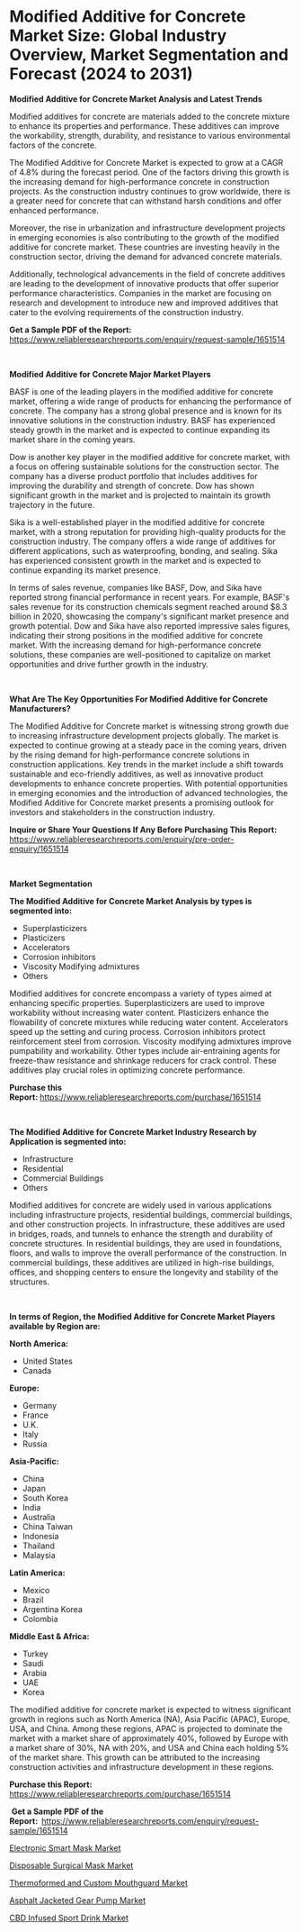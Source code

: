<p><h1>Modified Additive for Concrete Market Size: Global Industry Overview, Market Segmentation and Forecast (2024 to 2031)</h1></p><p><strong>Modified Additive for Concrete Market Analysis and Latest Trends</strong></p>
<p><p>Modified additives for concrete are materials added to the concrete mixture to enhance its properties and performance. These additives can improve the workability, strength, durability, and resistance to various environmental factors of the concrete.</p><p>The Modified Additive for Concrete Market is expected to grow at a CAGR of 4.8% during the forecast period. One of the factors driving this growth is the increasing demand for high-performance concrete in construction projects. As the construction industry continues to grow worldwide, there is a greater need for concrete that can withstand harsh conditions and offer enhanced performance.</p><p>Moreover, the rise in urbanization and infrastructure development projects in emerging economies is also contributing to the growth of the modified additive for concrete market. These countries are investing heavily in the construction sector, driving the demand for advanced concrete materials.</p><p>Additionally, technological advancements in the field of concrete additives are leading to the development of innovative products that offer superior performance characteristics. Companies in the market are focusing on research and development to introduce new and improved additives that cater to the evolving requirements of the construction industry.</p></p>
<p><strong>Get a Sample PDF of the Report:&nbsp;</strong> <a href="https://www.reliableresearchreports.com/enquiry/request-sample/1651514">https://www.reliableresearchreports.com/enquiry/request-sample/1651514</a></p>
<p>&nbsp;</p>
<p><strong>Modified Additive for Concrete Major Market Players</strong></p>
<p><p>BASF is one of the leading players in the modified additive for concrete market, offering a wide range of products for enhancing the performance of concrete. The company has a strong global presence and is known for its innovative solutions in the construction industry. BASF has experienced steady growth in the market and is expected to continue expanding its market share in the coming years.</p><p>Dow is another key player in the modified additive for concrete market, with a focus on offering sustainable solutions for the construction sector. The company has a diverse product portfolio that includes additives for improving the durability and strength of concrete. Dow has shown significant growth in the market and is projected to maintain its growth trajectory in the future.</p><p>Sika is a well-established player in the modified additive for concrete market, with a strong reputation for providing high-quality products for the construction industry. The company offers a wide range of additives for different applications, such as waterproofing, bonding, and sealing. Sika has experienced consistent growth in the market and is expected to continue expanding its market presence.</p><p>In terms of sales revenue, companies like BASF, Dow, and Sika have reported strong financial performance in recent years. For example, BASF's sales revenue for its construction chemicals segment reached around $8.3 billion in 2020, showcasing the company's significant market presence and growth potential. Dow and Sika have also reported impressive sales figures, indicating their strong positions in the modified additive for concrete market. With the increasing demand for high-performance concrete solutions, these companies are well-positioned to capitalize on market opportunities and drive further growth in the industry.</p></p>
<p>&nbsp;</p>
<p><strong>What Are The Key Opportunities For Modified Additive for Concrete Manufacturers?</strong></p>
<p><p>The Modified Additive for Concrete market is witnessing strong growth due to increasing infrastructure development projects globally. The market is expected to continue growing at a steady pace in the coming years, driven by the rising demand for high-performance concrete solutions in construction applications. Key trends in the market include a shift towards sustainable and eco-friendly additives, as well as innovative product developments to enhance concrete properties. With potential opportunities in emerging economies and the introduction of advanced technologies, the Modified Additive for Concrete market presents a promising outlook for investors and stakeholders in the construction industry.</p></p>
<p><strong>Inquire or Share Your Questions If Any Before Purchasing This Report:</strong> <a href="https://www.reliableresearchreports.com/enquiry/pre-order-enquiry/1651514">https://www.reliableresearchreports.com/enquiry/pre-order-enquiry/1651514</a></p>
<p>&nbsp;</p>
<p><strong>Market Segmentation</strong></p>
<p><strong>The Modified Additive for Concrete Market Analysis by types is segmented into:</strong></p>
<p><ul><li>Superplasticizers</li><li>Plasticizers</li><li>Accelerators</li><li>Corrosion inhibitors</li><li>Viscosity Modifying admixtures</li><li>Others</li></ul></p>
<p><p>Modified additives for concrete encompass a variety of types aimed at enhancing specific properties. Superplasticizers are used to improve workability without increasing water content. Plasticizers enhance the flowability of concrete mixtures while reducing water content. Accelerators speed up the setting and curing process. Corrosion inhibitors protect reinforcement steel from corrosion. Viscosity modifying admixtures improve pumpability and workability. Other types include air-entraining agents for freeze-thaw resistance and shrinkage reducers for crack control. These additives play crucial roles in optimizing concrete performance.</p></p>
<p><strong>Purchase this Report:&nbsp;</strong><a href="https://www.reliableresearchreports.com/purchase/1651514">https://www.reliableresearchreports.com/purchase/1651514</a></p>
<p>&nbsp;</p>
<p><strong>The Modified Additive for Concrete Market Industry Research by Application is segmented into:</strong></p>
<p><ul><li>Infrastructure</li><li>Residential</li><li>Commercial Buildings</li><li>Others</li></ul></p>
<p><p>Modified additives for concrete are widely used in various applications including infrastructure projects, residential buildings, commercial buildings, and other construction projects. In infrastructure, these additives are used in bridges, roads, and tunnels to enhance the strength and durability of concrete structures. In residential buildings, they are used in foundations, floors, and walls to improve the overall performance of the construction. In commercial buildings, these additives are utilized in high-rise buildings, offices, and shopping centers to ensure the longevity and stability of the structures.</p></p>
<p>&nbsp;</p>
<p><strong>In terms of Region, the Modified Additive for Concrete Market Players available by Region are:</strong></p>
<p>
    <p> <strong> North America: </strong>
        <ul>
            <li>United States</li>
            <li>Canada</li>
        </ul>
        </p> 
    <p> <strong> Europe: </strong>
        <ul>
            <li>Germany</li>
            <li>France</li>
            <li>U.K.</li>
            <li>Italy</li>
            <li>Russia</li>
        </ul>
        </p> 
    <p> <strong> Asia-Pacific: </strong>
        <ul>
            <li>China</li>
            <li>Japan</li>
            <li>South Korea</li>
            <li>India</li>
            <li>Australia</li>
            <li>China Taiwan</li>
            <li>Indonesia</li>
            <li>Thailand</li>
            <li>Malaysia</li>
        </ul>
        </p> 
    <p> <strong> Latin America: </strong>
        <ul>
            <li>Mexico</li>
            <li>Brazil</li>
            <li>Argentina Korea</li>
            <li>Colombia</li>
        </ul>
        </p> 
    <p> <strong> Middle East & Africa: </strong>
        <ul>
            <li>Turkey</li>
            <li>Saudi</li>
            <li>Arabia</li>
            <li>UAE</li>
            <li>Korea</li>
        </ul>
    </p>
    </p>
<p><p>The modified additive for concrete market is expected to witness significant growth in regions such as North America (NA), Asia Pacific (APAC), Europe, USA, and China. Among these regions, APAC is projected to dominate the market with a market share of approximately 40%, followed by Europe with a market share of 30%, NA with 20%, and USA and China each holding 5% of the market share. This growth can be attributed to the increasing construction activities and infrastructure development in these regions.</p></p>
<p><strong>Purchase this Report: </strong><a href="https://www.reliableresearchreports.com/purchase/1651514">https://www.reliableresearchreports.com/purchase/1651514</a></p>
<p>&nbsp;<strong>Get a Sample PDF of the Report:&nbsp;&nbsp;</strong><a href="https://www.reliableresearchreports.com/enquiry/request-sample/1651514">https://www.reliableresearchreports.com/enquiry/request-sample/1651514</a></p>
<p><strong></strong></p>
<p><p><a href="https://medium.com/@drakesporer988/electronic-smart-mask-market-insight-market-trends-growth-forecasted-from-2024-to-2031-bc020b40dd2c">Electronic Smart Mask Market</a></p><p><a href="https://medium.com/@drakesporer988/disposable-surgical-mask-market-outlook-industry-overview-and-forecast-2024-to-2031-c65b185129f2">Disposable Surgical Mask Market</a></p><p><a href="https://medium.com/@ruthmorales25/thermoformed-and-custom-mouthguard-market-insight-market-trends-growth-forecasted-from-2024-to-5575395796dd">Thermoformed and Custom Mouthguard Market</a></p><p><a href="https://github.com/mharielmesa/Market-Research-Report-List-1/blob/main/asphalt-jacketed-gear-pump-market.md">Asphalt Jacketed Gear Pump Market</a></p><p><a href="https://github.com/suaretopek9/Market-Research-Report-List-1/blob/main/cbd-infused-sport-drink-market.md">CBD Infused Sport Drink Market</a></p></p>